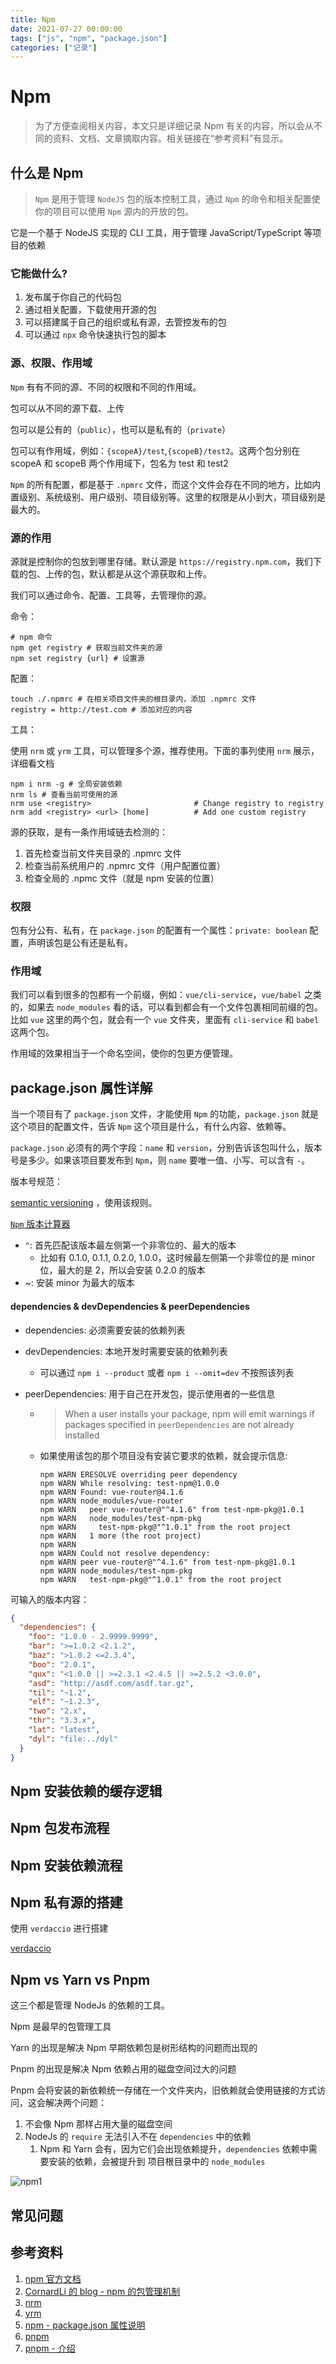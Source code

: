 ```yaml
---
title: Npm
date: 2021-07-27 00:00:00
tags: ["js", "npm", "package.json"]
categories: ["记录"]
---
```


# Npm

> 为了方便查阅相关内容，本文只是详细记录 Npm 有关的内容，所以会从不同的资料、文档、文章摘取内容。相关链接在“参考资料”有显示。

## 什么是 Npm

> `Npm` 是用于管理 `NodeJS` 包的版本控制工具，通过 `Npm` 的命令和相关配置使你的项目可以使用 `Npm` 源内的开放的包。

它是一个基于 NodeJS 实现的 CLI 工具，用于管理 JavaScript/TypeScript 等项目的依赖

### 它能做什么?

1. 发布属于你自己的代码包
2. 通过相关配置，下载使用开源的包
3. 可以搭建属于自己的组织或私有源，去管控发布的包
4. 可以通过 `npx` 命令快速执行包的脚本

### 源、权限、作用域

`Npm` 有有不同的源、不同的权限和不同的作用域。

包可以从不同的源下载、上传

包可以是公有的（`public`），也可以是私有的（`private`）

包可以有作用域，例如：`{scopeA}/test`,`{scopeB}/test2`。这两个包分别在 scopeA 和 scopeB 两个作用域下，包名为 test 和 test2

`Npm` 的所有配置，都是基于 `.npmrc` 文件，而这个文件会存在不同的地方，比如内置级别、系统级别、用户级别、项目级别等。这里的权限是从小到大，项目级别是最大的。

### 源的作用

源就是控制你的包放到哪里存储。默认源是 `https://registry.npm.com`，我们下载的包、上传的包，默认都是从这个源获取和上传。

我们可以通过命令、配置、工具等，去管理你的源。

命令：

```shell
# npm 命令
npm get registry # 获取当前文件夹的源
npm set registry {url} # 设置源
```

配置：

```shell
touch ./.npmrc # 在相关项目文件夹的根目录内，添加 .npmrc 文件
registry = http://test.com # 添加对应的内容
```

工具：

使用 `nrm` 或 `yrm` 工具，可以管理多个源，推荐使用。下面的事列使用 `nrm` 展示，详细看文档

```shell
npm i nrm -g # 全局安装依赖
nrm ls # 查看当前可使用的源
nrm use <registry>                       # Change registry to registry
nrm add <registry> <url> [home]          # Add one custom registry
```

源的获取，是有一条作用域链去检测的：

1. 首先检查当前文件夹目录的 .npmrc 文件
2. 检查当前系统用户的 .npmrc 文件（用户配置位置）
3. 检查全局的 .npmc 文件（就是 npm 安装的位置）

### 权限

 包有分公有、私有，在 `package.json` 的配置有一个属性：`private: boolean` 配置，声明该包是公有还是私有。

### 作用域

我们可以看到很多的包都有一个前缀，例如：`vue/cli-service`，`vue/babel` 之类的，如果去 `node_modules` 看的话，可以看到都会有一个文件包裹相同前缀的包。比如 `vue` 这里的两个包，就会有一个 `vue` 文件夹，里面有 `cli-service` 和 `babel` 这两个包。

作用域的效果相当于一个命名空间，使你的包更方便管理。

## package.json 属性详解

当一个项目有了 `package.json` 文件，才能使用 `Npm` 的功能，`package.json` 就是这个项目的配置文件，告诉 `Npm` 这个项目是什么，有什么内容、依赖等。

`package.json` 必须有的两个字段：`name` 和 `version`，分别告诉该包叫什么，版本号是多少。如果该项目要发布到 `Npm`，则 `name` 要唯一值、小写、可以含有 `-`。

版本号规范：

[semantic versioning](https://docs.npmjs.com/about-semantic-versioning) ，使用该规则。

[`Npm` 版本计算器](https://semver.npmjs.com/)

* `^`: 首先匹配该版本最左侧第一个非零位的、最大的版本
  * 比如有 0.1.0, 0.1.1, 0.2.0, 1.0.0，这时候最左侧第一个非零位的是 minor 位，最大的是 2，所以会安装 0.2.0 的版本
* ~: 安装 minor 为最大的版本

#### dependencies & devDependencies & peerDependencies

* dependencies: 必须需要安装的依赖列表

* devDependencies: 本地开发时需要安装的依赖列表

  * 可以通过 `npm i --product` 或者 `npm i --omit=dev` 不按照该列表

* peerDependencies: 用于自己在开发包，提示使用者的一些信息

  * > When a user installs your package, npm will emit warnings if packages specified in `peerDependencies` are not already installed

  * 如果使用该包的那个项目没有安装它要求的依赖，就会提示信息:

    ```shell
    npm WARN ERESOLVE overriding peer dependency
    npm WARN While resolving: test-npm@1.0.0
    npm WARN Found: vue-router@4.1.6
    npm WARN node_modules/vue-router
    npm WARN   peer vue-router@"^4.1.6" from test-npm-pkg@1.0.1
    npm WARN   node_modules/test-npm-pkg
    npm WARN     test-npm-pkg@"^1.0.1" from the root project
    npm WARN   1 more (the root project)
    npm WARN 
    npm WARN Could not resolve dependency:
    npm WARN peer vue-router@"^4.1.6" from test-npm-pkg@1.0.1
    npm WARN node_modules/test-npm-pkg
    npm WARN   test-npm-pkg@"^1.0.1" from the root project
    ```

    

可输入的版本内容：

```json
{
  "dependencies": {
    "foo": "1.0.0 - 2.9999.9999",
    "bar": ">=1.0.2 <2.1.2",
    "baz": ">1.0.2 <=2.3.4",
    "boo": "2.0.1",
    "qux": "<1.0.0 || >=2.3.1 <2.4.5 || >=2.5.2 <3.0.0",
    "asd": "http://asdf.com/asdf.tar.gz",
    "til": "~1.2",
    "elf": "~1.2.3",
    "two": "2.x",
    "thr": "3.3.x",
    "lat": "latest",
    "dyl": "file:../dyl"
  }
}
```



## Npm 安装依赖的缓存逻辑

## Npm 包发布流程

## Npm 安装依赖流程

## Npm 私有源的搭建

使用 `verdaccio` 进行搭建

[verdaccio](https://verdaccio.org/zh-cn/docs/cli/)



## Npm vs Yarn vs Pnpm

这三个都是管理 NodeJs 的依赖的工具。

Npm 是最早的包管理工具

Yarn 的出现是解决 Npm 早期依赖包是树形结构的问题而出现的

Pnpm 的出现是解决 Npm 依赖占用的磁盘空间过大的问题

Pnpm 会将安装的新依赖统一存储在一个文件夹内，旧依赖就会使用链接的方式访问，这会解决两个问题：

1. 不会像 Npm 那样占用大量的磁盘空间
2. NodeJs 的 `require` 无法引入不在 `dependencies` 中的依赖
   1. Npm 和 Yarn 会有，因为它们会出现依赖提升，`dependencies` 依赖中需要安装的依赖，会被提升到 项目根目录中的 `node_modules` 



![npm1](../../../../../hugo/static/img/npm1.png)



## 常见问题

## 参考资料

1. [npm 官方文档](https://docs.npmjs.com/)
2. [CornardLi 的 blog - npm 的包管理机制](https://blog.conardli.top/2019/12/17/engineering/npm/)
3. [nrm](https://www.npmjs.com/package/nrm)
4. [yrm](https://www.npmjs.com/package/yrm)
5. [npm - package.json 属性说明](https://docs.npmjs.com/cli/v9/configuring-npm/package-json#dependencies)
6. [pnpm](https://pnpm.io/motivation)
7. [pnpm - 介绍](https://juejin.cn/post/6932046455733485575#heading-8)
